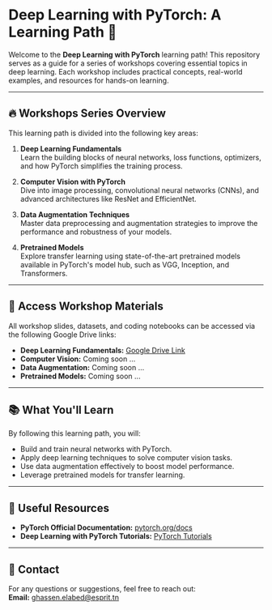 # Deep Learning with PyTorch: A Learning Path 🚀

Welcome to the **Deep Learning with PyTorch** learning path! This repository serves as a guide for a series of workshops covering essential topics in deep learning. Each workshop includes practical concepts, real-world examples, and resources for hands-on learning.

---

## 🔥 Workshops Series Overview

This learning path is divided into the following key areas:

1. **Deep Learning Fundamentals**  
   Learn the building blocks of neural networks, loss functions, optimizers, and how PyTorch simplifies the training process.

2. **Computer Vision with PyTorch**  
   Dive into image processing, convolutional neural networks (CNNs), and advanced architectures like ResNet and EfficientNet.

3. **Data Augmentation Techniques**  
   Master data preprocessing and augmentation strategies to improve the performance and robustness of your models.

4. **Pretrained Models**  
   Explore transfer learning using state-of-the-art pretrained models available in PyTorch's model hub, such as VGG, Inception, and Transformers.

---

## 📂 Access Workshop Materials

All workshop slides, datasets, and coding notebooks can be accessed via the following Google Drive links:

- **Deep Learning Fundamentals:** [Google Drive Link](https://drive.google.com/drive/folders/1SDMfvCUU6VgzujS-TPqG33cYn2y1eqJj?usp=sharing)  
- **Computer Vision:** Coming soon ...
- **Data Augmentation:** Coming soon ... 
- **Pretrained Models:** Coming soon ...
---

## 📚 What You'll Learn

By following this learning path, you will:  
- Build and train neural networks with PyTorch.  
- Apply deep learning techniques to solve computer vision tasks.  
- Use data augmentation effectively to boost model performance.  
- Leverage pretrained models for transfer learning.  

---

## 🔗 Useful Resources

- **PyTorch Official Documentation:** [pytorch.org/docs](https://pytorch.org/docs)  
- **Deep Learning with PyTorch Tutorials:** [PyTorch Tutorials](https://pytorch.org/tutorials/)  

---

## 📧 Contact

For any questions or suggestions, feel free to reach out:  
**Email:** [ghassen.elabed@esprit.tn](mailto:ghassen.elabed@esprit.tn)
